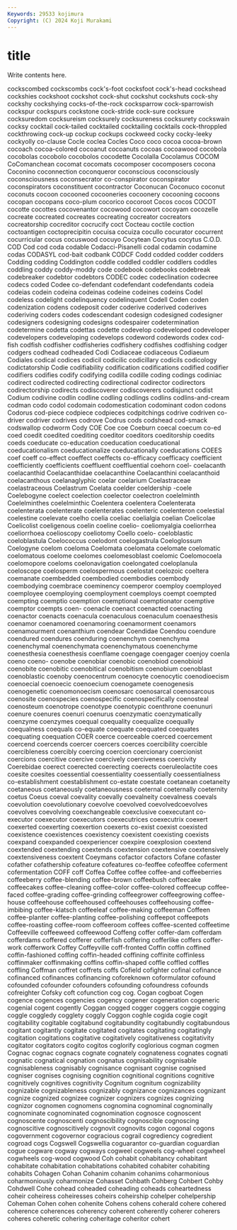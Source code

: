 ```yaml
---
Keywords: 29533 kojimura
Copyright: (C) 2024 Koji Murakami
---
```


# title

Write contents here.




cockscombed cockscombs cock's-foot cocksfoot cock's-head cockshead cockshies cockshoot cockshot cock-shut
cockshut cockshuts cock-shy cockshy cockshying cocks-of-the-rock cocksparrow cock-sparrowish cockspur cockspurs
cockstone cock-stride cock-sure cocksure cocksuredom cocksureism cocksurely cocksureness cocksurety cockswain
cocksy cocktail cock-tailed cocktailed cocktailing cocktails cock-throppled cockthrowing cock-up cockup
cockups cockweed cocky cocky-leeky cockyolly co-clause Cocle coclea Cocles Coco
coco cocoa cocoa-brown cocoach cocoa-colored cocoanut cocoanuts cocoas cocoawood cocobola
cocobolas cocobolo cocobolos cocodette Cocolalla Cocolamus COCOM CoComanchean cocomat cocomats
cocomposer cocomposers cocona Coconino coconnection coconqueror coconscious coconsciously coconsciousness coconsecrator
co-conspirator coconspirator coconspirators coconstituent cocontractor Coconucan Coconuco coconut coconuts cocoon
cocooned cocooneries cocoonery cocooning cocoons cocopan cocopans coco-plum cocorico cocoroot
Cocos cocos COCOT cocotte cocottes cocovenantor cocowood cocowort cocoyam cocozelle
cocreate cocreated cocreates cocreating cocreator cocreators cocreatorship cocreditor cocrucify coct
Cocteau coctile coction coctoantigen coctoprecipitin cocuisa cocuiza cocullo cocurator cocurrent
cocurricular cocus cocuswood cocuyo Cocytean Cocytus cocytus C.O.D. COD Cod
cod coda codable Codacci-Pisanelli codal codamin codamine codas CODASYL cod-bait
codbank CODCF Codd codded codder codders Codding codding Coddington coddle
coddled coddler coddlers coddles coddling coddy coddy-moddy code codebook codebooks
codebreak codebreaker codebtor codebtors CODEC codec codeclination codecree codecs coded
Codee co-defendant codefendant codefendants codeia codeias codein codeina codeinas codeine
codeines codeins Codel codeless codelight codelinquency codelinquent Codell Coden coden
codenization codens codeposit coder coderive coderived coderives coderiving coders codes
codescendant codesign codesigned codesigner codesigners codesigning codesigns codespairer codetermination codetermine
codetta codettas codette codevelop codeveloped codeveloper codevelopers codeveloping codevelops codeword
codewords codex cod-fish codfish codfisher codfisheries codfishery codfishes codfishing codger
codgers codhead codheaded Codi Codiaceae codiaceous Codiaeum Codiales codical codices
codicil codicilic codicillary codicils codicology codictatorship Codie codifiability codification codifications
codified codifier codifiers codifies codify codifying codilla codille coding codings
codiniac codirect codirected codirecting codirectional codirector codirectors codirectorship codirects codiscoverer
codiscoverers codisjunct codist Codium codivine codlin codline codling codlings codlins
codlins-and-cream codman codo codol codomain codomestication codominant codon codons Codorus
cod-piece codpiece codpieces codpitchings codrive codriven co-driver codriver codrives codrove
Codrus cods codshead cod-smack codswallop codworm Cody COE Coe coe
Coeburn coecal coecum co-ed coed coedit coedited coediting coeditor coeditors
coeditorship coedits coeds coeducate co-education coeducation coeducational coeducationalism coeducationalize coeducationally
coeducations COEES coef coeff co-effect coeffect coeffects co-efficacy coefficacy coefficient
coefficiently coefficients coeffluent coeffluential coehorn coel- coelacanth coelacanthid Coelacanthidae coelacanthine
Coelacanthini coelacanthoid coelacanthous coelanaglyphic coelar coelarium Coelastraceae coelastraceous Coelastrum Coelata
coelder coeldership -coele Coelebogyne coelect coelection coelector coelectron coelelminth Coelelminthes
coelelminthic Coelentera coelentera Coelenterata coelenterata coelenterate coelenterates coelenteric coelenteron coelestial
coelestine coelevate coelho coelia coeliac coelialgia coelian Coelicolae Coelicolist coeligenous
coelin coeline coelio- coeliomyalgia coeliorrhea coeliorrhoea coelioscopy coeliotomy Coello coelo-
coeloblastic coeloblastula Coelococcus coelodont coelogastrula Coeloglossum Coelogyne coelom coeloma Coelomata
coelomata coelomate coelomatic coelomatous coelome coelomes coelomesoblast coelomic Coelomocoela coelomopore
coeloms coelonavigation coelongated coeloplanula coeloscope coelosperm coelospermous coelostat coelozoic coeltera
coemanate coembedded coembodied coembodies coembody coembodying coembrace coeminency coemperor coemploy
coemployed coemployee coemploying coemployment coemploys coempt coempted coempting coemptio coemption
coemptional coemptionator coemptive coemptor coempts coen- coenacle coenact coenacted coenacting
coenactor coenacts coenacula coenaculous coenaculum coenaesthesis coenamor coenamored coenamoring coenamorment
coenamors coenamourment coenanthium coendear Coendidae Coendou coendure coendured coendures coenduring
coenenchym coenenchyma coenenchymal coenenchymata coenenchymatous coenenchyme coenesthesia coenesthesis coenflame coengage
coengager coenjoy coenla coeno coeno- coenobe coenobiar coenobic coenobiod coenobioid
coenobite coenobitic coenobitical coenobitism coenobium coenoblast coenoblastic coenoby coenocentrum coenocyte
coenocytic coenodioecism coenoecial coenoecic coenoecium coenogamete coenogenesis coenogenetic coenomonoecism coenosarc
coenosarcal coenosarcous coenosite coenospecies coenospecific coenospecifically coenosteal coenosteum coenotrope coenotype
coenotypic coenthrone coenunuri coenure coenures coenuri coenurus coenzymatic coenzymatically coenzyme
coenzymes coequal coequality coequalize coequally coequalness coequals co-equate coequate coequated
coequates coequating coequation COER coerce coerceable coerced coercement coercend coercends
coercer coercers coerces coercibility coercible coercibleness coercibly coercing coercion coercionary
coercionist coercions coercitive coercive coercively coerciveness coercivity Coerebidae coerect coerected
coerecting coerects coeruleolactite coes coesite coesites coessential coessentiality coessentially coessentialness
co-establishment coestablishment co-estate coestate coetanean coetaneity coetaneous coetaneously coetaneousness coeternal
coeternally coeternity coetus Coeus coeval coevality coevally coevalneity coevalness coevals
coevolution coevolutionary coevolve coevolved coevolvedcoevolves coevolves coevolving coexchangeable coexclusive coexecutant
co-executor coexecutor coexecutors coexecutrices coexecutrix coexert coexerted coexerting coexertion coexerts
co-exist coexist coexisted coexistence coexistences coexistency coexistent coexisting coexists coexpand
coexpanded coexperiencer coexpire coexplosion coextend coextended coextending coextends coextension coextensive
coextensively coextensiveness coextent Coeymans cofactor cofactors Cofane cofaster cofather cofathership
cofeature cofeatures co-feoffee cofeoffee coferment cofermentation COFF coff Coffea Coffee
coffee coffee-and coffeeberries coffeeberry coffee-blending coffee-brown coffeebush coffeecake coffeecakes coffee-cleaning
coffee-color coffee-colored coffeecup coffee-faced coffee-grading coffee-grinding coffeegrower coffeegrowing coffee-house coffeehouse
coffeehoused coffeehouses coffeehousing coffee-imbibing coffee-klatsch coffeeleaf coffee-making coffeeman Coffeen coffee-planter
coffee-planting coffee-polishing coffeepot coffeepots coffee-roasting coffee-room coffeeroom coffees coffee-scented coffeetime
Coffeeville coffeeweed coffeewood Coffeng coffer coffer-dam cofferdam cofferdams coffered cofferer
cofferfish coffering cofferlike coffers coffer-work cofferwork Coffey Coffeyville coff-fronted Coffin
coffin coffined coffin-fashioned coffing coffin-headed coffining coffinite coffinless coffinmaker coffinmaking
coffins coffin-shaped coffle coffled coffles coffling Coffman coffret coffrets coffs
Cofield cofighter cofinal cofinance cofinanced cofinances cofinancing coforeknown coformulator cofound
cofounded cofounder cofounders cofounding cofoundress cofounds cofreighter Cofsky coft cofunction
cog cog. Cogan cogboat Cogen cogence cogences cogencies cogency cogener
cogeneration cogeneric cogenial cogent cogently Coggan cogged cogger coggers coggie
cogging coggle coggledy cogglety coggly Coggon coghle cogida cogie cogit
cogitability cogitable cogitabund cogitabundity cogitabundly cogitabundous cogitant cogitantly cogitate cogitated
cogitates cogitating cogitatingly cogitation cogitations cogitative cogitatively cogitativeness cogitativity cogitator
cogitators cogito cogitos coglorify coglorious cogman cogmen Cognac cognac cognacs
cognate cognately cognateness cognates cognati cognatic cognatical cognation cognatus cognisability
cognisable cognisableness cognisably cognisance cognisant cognise cognised cogniser cognises cognising
cognition cognitional cognitions cognitive cognitively cognitives cognitivity Cognitum cognitum cognizability
cognizable cognizableness cognizably cognizance cognizances cognizant cognize cognized cognizee cognizer
cognizers cognizes cognizing cognizor cognomen cognomens cognomina cognominal cognominally cognominate
cognominated cognomination cognosce cognoscent cognoscente cognoscenti cognoscibility cognoscible cognoscing cognoscitive
cognoscitively cognovit cognovits cogon cogonal cogons cogovernment cogovernor cogracious cograil
cogrediency cogredient cogroad cogs Cogswell Cogswellia coguarantor co-guardian coguardian cogue
cogware cogway cogways cogweel cogweels cog-wheel cogwheel cogwheels cog-wood cogwood
Coh cohabit cohabitancy cohabitant cohabitate cohabitation cohabitations cohabited cohabiter cohabiting
cohabits Cohagen Cohan Cohanim cohanim cohanims coharmonious coharmoniously coharmonize Cohasset
Cohbath Cohberg Cohbert Cohby Cohdwell Cohe cohead coheaded coheading coheads
coheartedness coheir coheiress coheiresses coheirs coheirship cohelper cohelpership Coheman Cohen
cohen cohenite Cohens cohens coherald cohere cohered coherence coherences coherency
coherent coherently coherer coherers coheres coheretic cohering coheritage coheritor cohert
